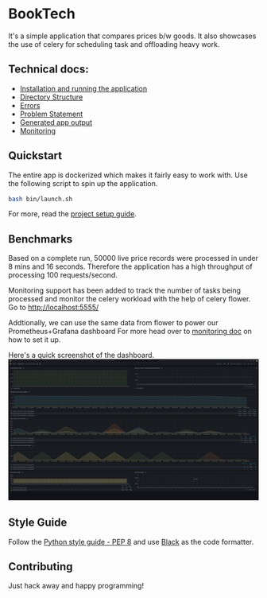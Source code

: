 # BookTech

It's a simple application that compares prices b/w goods.
It also showcases the use of celery for scheduling task and offloading heavy work.

## Technical docs:

- [Installation and running the application](./docs/project-setup.md)
- [Directory Structure](./docs/directory-structure.md)
- [Errors](./docs/errors.md)
- [Problem Statement](./docs/problem.md)
- [Generated app output](./docs/app_output.md)
- [Monitoring](./docs/monitoring.md)

## Quickstart

The entire app is dockerized which makes it fairly easy to work with. Use the
following script to spin up the application.

```bash
bash bin/launch.sh
```

For more, read the [project setup guide](./docs/project-setup.md).

## Benchmarks
Based on a complete run, 50000 live price records were processed in under 8 mins and 16 seconds.
Therefore the application has a high throughput of processing 100 requests/second.

Monitoring support has been added to track the number of tasks being processed
and monitor the celery workload with the help of celery flower. Go to
[http://localhost:5555/](http://localhost:5555/)

Addtionally, we can use the same data from flower to power our Prometheus+Grafana dashboard
For more head over to [monitoring doc](./docs/monitoring.md) on how to set it up.

Here's a quick screenshot of the dashboard.
![Grafana Dashboard](./docs/Grafana-Celery-Monitoring-Dashboard.png)

## Style Guide

Follow the [Python style guide - PEP 8](https://www.python.org/dev/peps/pep-0008/)
and use [Black](https://pypi.org/project/black/) as the code formatter.

## Contributing

Just hack away and happy programming!
